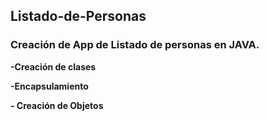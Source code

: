## Listado-de-Personas

### Creación de App de Listado de personas en JAVA.

**-Creación de clases**

**-Encapsulamiento**

**- Creación de Objetos**

